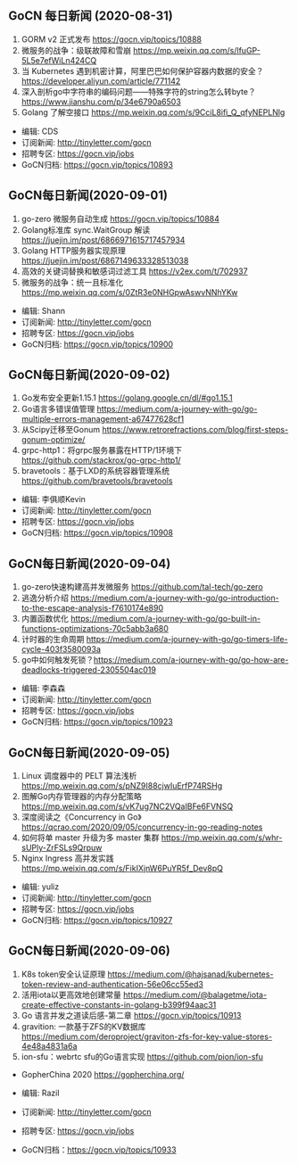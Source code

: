 ## GoCN 每日新闻 (2020-08-31)

1. GORM v2 正式发布 https://gocn.vip/topics/10888
2. 微服务的战争：级联故障和雪崩 https://mp.weixin.qq.com/s/lfuGP-5L5e7efWiLn424CQ
3. 当 Kubernetes 遇到机密计算，阿里巴巴如何保护容器内数据的安全？ https://developer.aliyun.com/article/771142
4. 深入剖析go中字符串的编码问题——特殊字符的string怎么转byte？ https://www.jianshu.com/p/34e6790a6503
5. Golang 了解空接口 https://mp.weixin.qq.com/s/9CciL8ifi_Q_qfyNEPLNlg

- 编辑: CDS
- 订阅新闻: http://tinyletter.com/gocn
- 招聘专区: https://gocn.vip/jobs
- GoCN归档: https://gocn.vip/topics/10893

## GoCN每日新闻(2020-09-01)

1. go-zero 微服务自动生成 https://gocn.vip/topics/10884
2. Golang标准库 sync.WaitGroup 解读 https://juejin.im/post/6866971615717457934
3. Golang HTTP服务器实现原理 https://juejin.im/post/6867149633328513038
4. 高效的关键词替换和敏感词过滤工具  https://v2ex.com/t/702937
5. 微服务的战争：统一且标准化 https://mp.weixin.qq.com/s/0ZtR3e0NHGpwAswvNNhYKw

- 编辑: Shann  
- 订阅新闻: http://tinyletter.com/gocn  
- 招聘专区: https://gocn.vip/jobs
- GoCN归档: https://gocn.vip/topics/10900

## GoCN每日新闻(2020-09-02)

1. Go发布安全更新1.15.1 https://golang.google.cn/dl/#go1.15.1
2. Go语言多错误值管理 https://medium.com/a-journey-with-go/go-multiple-errors-management-a67477628cf1
3. 从Scipy迁移至Gonum https://www.retrorefractions.com/blog/first-steps-gonum-optimize/
4. grpc-http1：将grpc服务暴露在HTTP/1环境下 https://github.com/stackrox/go-grpc-http1/
5. bravetools：基于LXD的系统容器管理系统 https://github.com/bravetools/bravetools

* 编辑: 李俱顺Kevin
* 订阅新闻: http://tinyletter.com/gocn  
* 招聘专区: https://gocn.vip/jobs  
* GoCN归档: https://gocn.vip/topics/10908


## GoCN每日新闻(2020-09-04)

1. go-zero快速构建高并发微服务 https://github.com/tal-tech/go-zero
2. 逃逸分析介绍 https://medium.com/a-journey-with-go/go-introduction-to-the-escape-analysis-f7610174e890
3. 内置函数优化 https://medium.com/a-journey-with-go/go-built-in-functions-optimizations-70c5abb3a680
4. 计时器的生命周期 https://medium.com/a-journey-with-go/go-timers-life-cycle-403f3580093a
5. go中如何触发死锁？https://medium.com/a-journey-with-go/go-how-are-deadlocks-triggered-2305504ac019

* 编辑: 李森森
* 订阅新闻: http://tinyletter.com/gocn
* 招聘专区: https://gocn.vip/jobs
* GoCN归档: https://gocn.vip/topics/10923

## GoCN每日新闻(2020-09-05)
 
1. Linux 调度器中的 PELT 算法浅析 https://mp.weixin.qq.com/s/pNZ9I88cjwIuErfP74RSHg
2. 图解Go内存管理器的内存分配策略 https://mp.weixin.qq.com/s/vK7ug7NC2VQaIBFe6FVNSQ 
3. 深度阅读之《Concurrency in Go》https://qcrao.com/2020/09/05/concurrency-in-go-reading-notes
4. 如何将单 master 升级为多 master 集群 https://mp.weixin.qq.com/s/whr-sUPly-ZrFSLs9Qrpuw
5. Nginx Ingress 高并发实践 https://mp.weixin.qq.com/s/FikIXjnW6PuYR5f_Dev8pQ

* 编辑: yuliz
* 订阅新闻: http://tinyletter.com/gocn
* 招聘专区: https://gocn.vip/jobs
* GoCN归档: https://gocn.vip/topics/10927

## GoCN每日新闻(2020-09-06)

1. K8s token安全认证原理 https://medium.com/@hajsanad/kubernetes-token-review-and-authentication-56e06cc55ed3
2. 活用iota以更高效地创建常量 https://medium.com/@balagetme/iota-create-effective-constants-in-golang-b399f94aac31
3. Go 语言并发之道读后感-第二章 https://gocn.vip/topics/10913
4. gravition: 一款基于ZFS的KV数据库 https://medium.com/deroproject/graviton-zfs-for-key-value-stores-4e48a4831a6a
5. ion-sfu：webrtc sfu的Go语言实现  https://github.com/pion/ion-sfu

* GopherChina 2020 https://gopherchina.org/

* 编辑: Razil
* 订阅新闻: http://tinyletter.com/gocn
* 招聘专区: https://gocn.vip/jobs
* GoCN归档：https://gocn.vip/topics/10933

